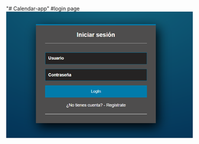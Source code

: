 "# Calendar-app" 
#login page
![alt text](https://raw.githubusercontent.com/davidfr5/Calendar-app/main/Imagenes%20onlyfriends/login.png)

